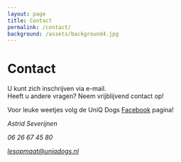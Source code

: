 ```yaml
---
layout: page
title: Contact
permalink: /contact/
background: /assets/background4.jpg
---
```

# Contact

U kunt zich inschrijven via e-mail.  
Heeft u andere vragen? Neem vrijblijvend contact op!

Voor leuke weetjes volg de UniQ Dogs [Facebook](https://facebook.com/positieveopvoeding) pagina! 


<address>
    <p>Astrid Severijnen</p>
    <p>06 26 67 45 80</p>
    <p><a href="mailto:lesopmaat@uniqdogs.nl">lesopmaat@uniqdogs.nl</a></p>
</address>
